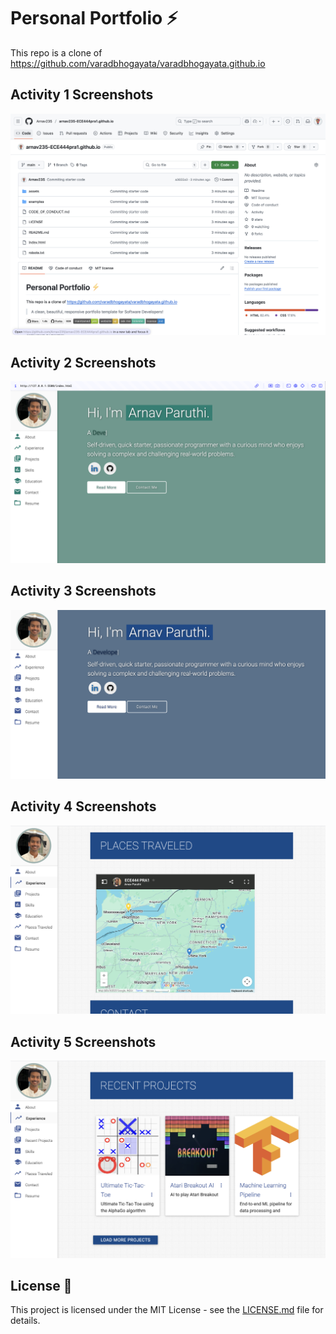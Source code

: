 # Personal Portfolio ⚡️ 

This repo is a clone of
https://github.com/varadbhogayata/varadbhogayata.github.io

## Activity 1 Screenshots
![Activity 1 Screenshot](./assets/screenshots/activity_1.png)
## Activity 2 Screenshots
![Activity 2 Screenshot](./assets/screenshots/activity_2.png)
## Activity 3 Screenshots
![Activity 3 Screenshot](./assets/screenshots/activity_3.png)
## Activity 4 Screenshots
![Activity 4 Screenshot](./assets/screenshots/activity_4.png)
## Activity 5 Screenshots
![Activity 5 Screenshot](./assets/screenshots/activity_5.png)

## License 📄
This project is licensed under the MIT License - see the [LICENSE.md](./LICENSE) file for details.

